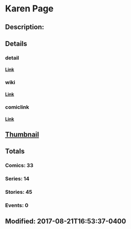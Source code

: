 # Karen Page
## Description: 
## Details
### detail
#### [Link](http://marvel.com/comics/characters/1011357/karen_page?utm_campaign=apiRef&utm_source=d8455188da2836f893171a8a63981172)
### wiki
#### [Link](http://marvel.com/universe/Page,_Karen?utm_campaign=apiRef&utm_source=d8455188da2836f893171a8a63981172)
### comiclink
#### [Link](http://marvel.com/comics/characters/1011357/karen_page?utm_campaign=apiRef&utm_source=d8455188da2836f893171a8a63981172)
## [Thumbnail](http://i.annihil.us/u/prod/marvel/i/mg/b/40/image_not_available.jpg)
## Totals
### Comics: 33
### Series: 14
### Stories: 45
### Events: 0
## Modified: 2017-08-21T16:53:37-0400